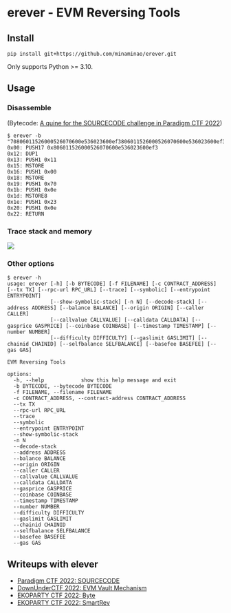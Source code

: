 # erever - EVM Reversing Tools

## Install
```
pip install git+https://github.com/minaminao/erever.git
```

Only supports Python >= 3.10.

## Usage

### Disassemble
(Bytecode: [A quine for the SOURCECODE challenge in Paradigm CTF 2022](https://github.com/minaminao/ctf-blockchain/blob/main/src/ParadigmCTF2022/SourceCode/Quine35Bytes.huff))

```
$ erever -b "70806011526000526070600e536023600ef3806011526000526070600e536023600ef3"
0x00: PUSH17 0x806011526000526070600e536023600ef3
0x12: DUP1
0x13: PUSH1 0x11
0x15: MSTORE
0x16: PUSH1 0x00
0x18: MSTORE
0x19: PUSH1 0x70
0x1b: PUSH1 0x0e
0x1d: MSTORE8
0x1e: PUSH1 0x23
0x20: PUSH1 0x0e
0x22: RETURN
```

### Trace stack and memory
![](https://i.gyazo.com/217facab973e74f0b9181e74beda8fbd.png)

### Other options
```
$ erever -h
usage: erever [-h] [-b BYTECODE] [-f FILENAME] [-c CONTRACT_ADDRESS] [--tx TX] [--rpc-url RPC_URL] [--trace] [--symbolic] [--entrypoint ENTRYPOINT]
              [--show-symbolic-stack] [-n N] [--decode-stack] [--address ADDRESS] [--balance BALANCE] [--origin ORIGIN] [--caller CALLER]
              [--callvalue CALLVALUE] [--calldata CALLDATA] [--gasprice GASPRICE] [--coinbase COINBASE] [--timestamp TIMESTAMP] [--number NUMBER]
              [--difficulty DIFFICULTY] [--gaslimit GASLIMIT] [--chainid CHAINID] [--selfbalance SELFBALANCE] [--basefee BASEFEE] [--gas GAS]

EVM Reversing Tools

options:
  -h, --help            show this help message and exit
  -b BYTECODE, --bytecode BYTECODE
  -f FILENAME, --filename FILENAME
  -c CONTRACT_ADDRESS, --contract-address CONTRACT_ADDRESS
  --tx TX
  --rpc-url RPC_URL
  --trace
  --symbolic
  --entrypoint ENTRYPOINT
  --show-symbolic-stack
  -n N
  --decode-stack
  --address ADDRESS
  --balance BALANCE
  --origin ORIGIN
  --caller CALLER
  --callvalue CALLVALUE
  --calldata CALLDATA
  --gasprice GASPRICE
  --coinbase COINBASE
  --timestamp TIMESTAMP
  --number NUMBER
  --difficulty DIFFICULTY
  --gaslimit GASLIMIT
  --chainid CHAINID
  --selfbalance SELFBALANCE
  --basefee BASEFEE
  --gas GAS
```

## Writeups with elever
- [Paradigm CTF 2022: SOURCECODE](https://github.com/minaminao/ctf-blockchain/tree/main/src/ParadigmCTF2022#sourcecode)
- [DownUnderCTF 2022: EVM Vault Mechanism](https://github.com/minaminao/ctf-blockchain/tree/main/src/DownUnderCTF2022/EVMVaultMechanism)
- [EKOPARTY CTF 2022: Byte](https://github.com/minaminao/ctf-blockchain/tree/main/src/EkoPartyCTF2022)
- [EKOPARTY CTF 2022: SmartRev](https://github.com/minaminao/ctf-blockchain/tree/main/src/EkoPartyCTF2022)
